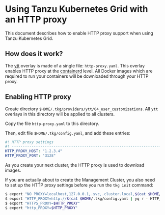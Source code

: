 # Using Tanzu Kubernetes Grid with an HTTP proxy

This document describes how to enable HTTP proxy support when using
Tanzu Kubernetes Grid.

## How does it work?

The [ytt](https://get-ytt.io/) overlay is made of a single file: `http-proxy.yaml`.
This overlay enables HTTP proxy at the [containerd](https://containerd.io/) level.
All Docker images which are required to run your containers will be downloaded
through your HTTP proxy.

## Enabling HTTP proxy

Create directory `$HOME/.tkg/providers/ytt/04_user_customizations`.
All `ytt` overlays in this directory will be applied to all clusters.

Copy the file `http-proxy.yaml` to this directory.

Then, edit file `$HOME/.tkg/config.yaml`, and add these entries:

```yaml
#! HTTP proxy settings
#! ---------------------------------------------------------------------
HTTP_PROXY_HOST: "1.2.3.4"
HTTP_PROXY_PORT: "3128"
```

As you create your next cluster, the HTTP proxy is used to download images.

If you are actually about to create the Management Cluster, you also need to set up
the HTTP proxy settings before you run the `tkg init` command:

```bash
$ export "NO_PROXY=localhost,127.0.0.1,.svc,.cluster.local,$(cat $HOME/.tkg/config.yaml | yq r - VSPHERE_SERVER),$(cat $HOME/.tkg/config.yaml | yq r - HTTP_PROXY_HOST),$(cat $HOME/.tkg/config.yaml | yq r - CLUSTER_CIDR),$(cat $HOME/.tkg/config.yaml | yq r - SERVICE_CIDR)"
$ export "HTTP_PROXY=http://$(cat $HOME/.tkg/config.yaml | yq r - HTTP_PROXY_HOST):$(cat $HOME/.tkg/config.yaml | yq r - HTTP_PROXY_PORT)"
$ export "HTTPS_PROXY=$HTTP_PROXY"
$ export "http_PROXY=$HTTP_PROXY"
```

